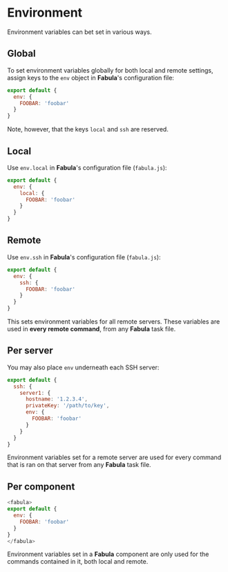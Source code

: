 # Environment

Environment variables can bet set in various ways.

## Global

To set environment variables globally for both local and remote settings, 
assign keys to the `env` object in **Fabula**'s configuration file:

```js
export default {
  env: {
    FOOBAR: 'foobar'
  }
}
```

Note, however, that the keys `local` and `ssh` are reserved.

## Local

Use `env.local` in **Fabula**'s configuration file (`fabula.js`):

```js
export default {
  env: {
  	local: {
      FOOBAR: 'foobar'
    }
  }
}
```

## Remote

Use `env.ssh` in **Fabula**'s configuration file (`fabula.js`):

```js
export default {
  env: {
  	ssh: {
      FOOBAR: 'foobar'
    }
  }
}
```

This sets environment variables for all remote servers. These variables are used
in **every remote command**, from any **Fabula** task file.

## Per server

You may also place `env` underneath each SSH server:

```js
export default {
  ssh: {
    server1: {
      hostname: '1.2.3.4',
      privateKey: '/path/to/key',
      env: {
        FOOBAR: 'foobar'
      }
    }
  }
}
```

Environment variables set for a remote server are used for every command that
is ran on that server from any **Fabula** task file.

## Per component

```js
<fabula>
export default {
  env: {
    FOOBAR: 'foobar'
  }
}
</fabula>
```

Environment variables set in a **Fabula** component are only used for the
commands contained in it, both local and remote.

